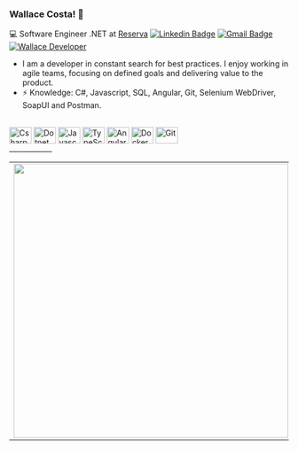 ### Wallace Costa! 👋

💻 Software Engineer .NET at [Reserva](https://www.linkedin.com/company/reserva/)
[![Linkedin Badge](https://img.shields.io/badge/-Wallace%20Costa-blue?style=flat-square&logo=Linkedin&logoColor=white&link=https://www.linkedin.com/in/wallacecosta/)](https://www.linkedin.com/in/wallacecosta/) [![Gmail Badge](https://img.shields.io/badge/-wallacedacosta@gmail.com-c14438?style=flat-square&logo=Gmail&logoColor=white&link=mailto:wallacedacosta@gmail.com)](mailto:wallacedacosta@gmail.com) [![Wallace Developer](https://img.shields.io/badge/https://wallacecosta.github.io-darkcyan?style=flat-square)](https://wallacecosta.github.io)


- I am a developer in constant search for best practices. I enjoy working in agile teams, focusing on defined goals and delivering value to the product.
- ⚡ Knowledge: C#, Javascript, SQL, Angular, Git, Selenium WebDriver, SoapUI and Postman.

<div style="display: inline_block"><br>
  <img align="center" alt="Csharp" height="30" width="40" src="https://devicons.railway.app/i/csharp.svg">
  <img align="center" alt="Dotnet" height="30" width="40" src="https://cdn.jsdelivr.net/gh/devicons/devicon/icons/dotnetcore/dotnetcore-original.svg">
  <img align="center" alt="Javascript" height="30" width="40" src="https://devicons.railway.app/i/javascript.svg">
  <img align="center" alt="TypeScript" height="30" width="40" src="https://devicons.railway.app/i/typescript.svg">
  <img align="center" alt="Angular" height="30" width="40" src="https://devicons.railway.app/i/angularjs.svg">
  <img align="center" alt="Docker" height="30" width="40" src="https://devicons.railway.app/i/docker.svg">
  <img align="center" alt="Git" height="30" width="40" src="https://devicons.railway.app/i/git.svg">
</div>
____________

<table>
  <tr>
      <td><img width="495px" align="left" src="https://github-readme-stats.vercel.app/api?username=wallacecosta&count_private=true&show_icons=true&theme=dracula" /></td>
      <td><img height="180em" src="https://github-readme-stats.vercel.app/api/top-langs/?username=wallacecosta&layout=compact&langs_count=7&theme=synthwave&hide=html"/></td> 
  </tr>
</table>
